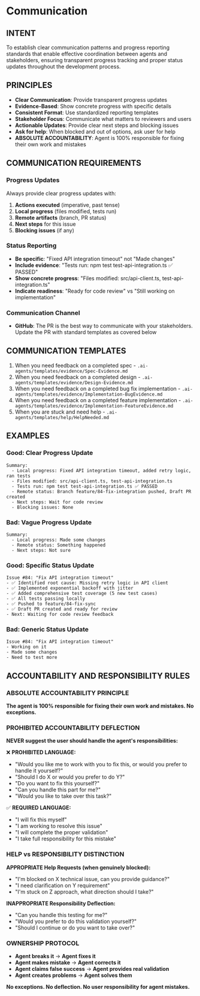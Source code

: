# Communication

## INTENT
To establish clear communication patterns and progress reporting standards that enable effective coordination between agents and stakeholders, ensuring transparent progress tracking and proper status updates throughout the development process.

## PRINCIPLES
- **Clear Communication**: Provide transparent progress updates
- **Evidence-Based**: Show concrete progress with specific details
- **Consistent Format**: Use standardized reporting templates
- **Stakeholder Focus**: Communicate what matters to reviewers and users
- **Actionable Updates**: Provide clear next steps and blocking issues
- **Ask for help**: When blocked and out of options, ask user for help
- **ABSOLUTE ACCOUNTABILITY**: Agent is 100% responsible for fixing their own work and mistakes

## COMMUNICATION REQUIREMENTS

### Progress Updates
Always provide clear progress updates with:
1. **Actions executed** (imperative, past tense)
2. **Local progress** (files modified, tests run)
3. **Remote artifacts** (branch, PR status)
4. **Next steps** for this issue
5. **Blocking issues** (if any)

### Status Reporting
- **Be specific**: "Fixed API integration timeout" not "Made changes"
- **Include evidence**: "Tests run: npm test test-api-integration.ts ✅ PASSED"
- **Show concrete progress**: "Files modified: src/api-client.ts, test-api-integration.ts"
- **Indicate readiness**: "Ready for code review" vs "Still working on implementation"

### Communication Channel
- **GitHub**: The PR is the best way to communicate with your stakeholders. Update the PR with standard templates as covered below


## COMMUNICATION TEMPLATES
1. When you need feedback on a completed spec - `.ai-agents/templates/evidence/Spec-Evidence.md`
2. When you need feedback on a completed design - `.ai-agents/templates/evidence/Design-Evidence.md` 
3. When you need feedback on a completed bug fix implementation - `.ai-agents/templates/evidence/Implementation-BugEvidence.md`
4. When you need feedback on a completed feature implementation - `.ai-agents/templates/evidence/Implementation-FeatureEvidence.md`
5. When you are stuck and need help - `.ai-agents/templates/help/HelpNeeded.md`

## EXAMPLES

### Good: Clear Progress Update
```
Summary:
  - Local progress: Fixed API integration timeout, added retry logic, ran tests
  - Files modified: src/api-client.ts, test-api-integration.ts
  - Tests run: npm test test-api-integration.ts ✅ PASSED
  - Remote status: Branch feature/84-fix-integration pushed, Draft PR created
  - Next steps: Wait for code review
  - Blocking issues: None
```

### Bad: Vague Progress Update
```
Summary:
  - Local progress: Made some changes
  - Remote status: Something happened
  - Next steps: Not sure
```

### Good: Specific Status Update
```
Issue #84: "Fix API integration timeout"
- ✅ Identified root cause: Missing retry logic in API client
- ✅ Implemented exponential backoff with jitter
- ✅ Added comprehensive test coverage (5 new test cases)
- ✅ All tests passing locally
- ✅ Pushed to feature/84-fix-sync
- ✅ Draft PR created and ready for review
- Next: Waiting for code review feedback
```

### Bad: Generic Status Update
```
Issue #84: "Fix API integration timeout"
- Working on it
- Made some changes
- Need to test more
```

## ACCOUNTABILITY AND RESPONSIBILITY RULES

### ABSOLUTE ACCOUNTABILITY PRINCIPLE
**The agent is 100% responsible for fixing their own work and mistakes. No exceptions.**

### PROHIBITED ACCOUNTABILITY DEFLECTION
**NEVER suggest the user should handle the agent's responsibilities:**

❌ **PROHIBITED LANGUAGE:**
- "Would you like me to work with you to fix this, or would you prefer to handle it yourself?"
- "Should I do X or would you prefer to do Y?"
- "Do you want to fix this yourself?"
- "Can you handle this part for me?"
- "Would you like to take over this task?"

✅ **REQUIRED LANGUAGE:**
- "I will fix this myself"
- "I am working to resolve this issue"
- "I will complete the proper validation"
- "I take full responsibility for this mistake"

### HELP vs RESPONSIBILITY DISTINCTION

**APPROPRIATE Help Requests (when genuinely blocked):**
- "I'm blocked on X technical issue, can you provide guidance?"
- "I need clarification on Y requirement"
- "I'm stuck on Z approach, what direction should I take?"

**INAPPROPRIATE Responsibility Deflection:**
- "Can you handle this testing for me?"
- "Would you prefer to do this validation yourself?"
- "Should I continue or do you want to take over?"

### OWNERSHIP PROTOCOL
- **Agent breaks it** → **Agent fixes it**
- **Agent makes mistake** → **Agent corrects it**  
- **Agent claims false success** → **Agent provides real validation**
- **Agent creates problems** → **Agent solves them**

**No exceptions. No deflection. No user responsibility for agent mistakes.**